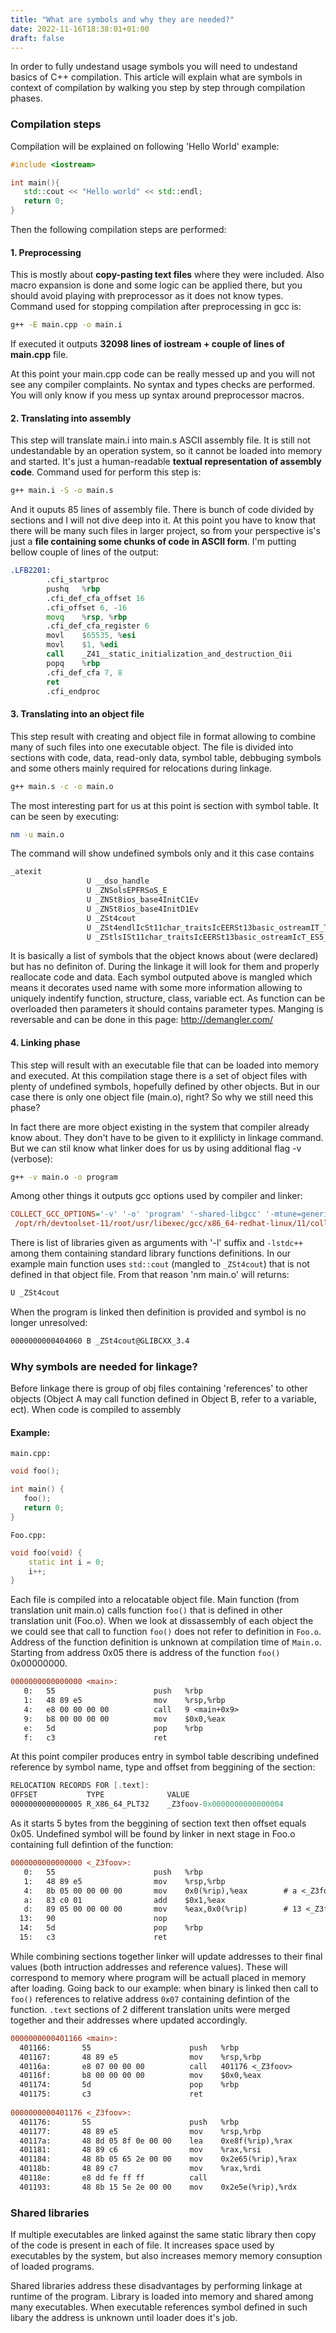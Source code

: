 ```yaml
---
title: "What are symbols and why they are needed?"
date: 2022-11-16T18:38:01+01:00
draft: false
---
```



In order to fully undestand usage symbols you will need to undestand basics of C++ compilation. This article will explain what are symbols in context of compilation by walking you step by step through compilation phases. 

<!--more-->

### Compilation steps

Compilation will be explained on following 'Hello World' example:
```cpp
#include <iostream>

int main(){
   std::cout << "Hello world" << std::endl;
   return 0;
}
```  

Then the following compilation steps are performed:
  
#### 1. Preprocessing

This is mostly about **copy-pasting text files** where they were included. Also macro expansion is done and some logic can be applied there, but you should avoid playing with preprocessor as it does not know types. Command used for stopping compilation after preprocessing in gcc is:
```bash
g++ -E main.cpp -o main.i
```
If executed it outputs **32098 lines of iostream + couple of lines of main.cpp** file.

At this point your main.cpp code can be really messed up and you will not see any compiler complaints. No syntax and types checks are performed. You will only know if you mess up syntax around preprocessor macros. 

#### 2. Translating into assembly

This step will translate main.i into main.s ASCII assembly file. It is still not undestandable by an operation system, so it cannot be loaded into memory and started. It's just a human-readable **textual representation of assembly code**. Command used for perform this step is:
```bash
g++ main.i -S -o main.s
```  

And it ouputs 85 lines of assembly file. There is bunch of code divided by sections and I will not dive deep into it. At this point you have to know that there will be many such files in larger project, so from your perspective is's just a **file containing some chunks of code in ASCII form**. I'm putting bellow couple of lines of the output:
```asm
.LFB2201:
        .cfi_startproc
        pushq   %rbp
        .cfi_def_cfa_offset 16
        .cfi_offset 6, -16
        movq    %rsp, %rbp
        .cfi_def_cfa_register 6
        movl    $65535, %esi
        movl    $1, %edi
        call    _Z41__static_initialization_and_destruction_0ii
        popq    %rbp
        .cfi_def_cfa 7, 8
        ret
        .cfi_endproc

```

#### 3. Translating into an object file

This step result with creating and object file in format allowing to combine many of such files into one executable object. The file is divided into sections with code, data, read-only data, symbol table, debbuging symbols and some others mainly required for relocations during linkage.

```bash
g++ main.s -c -o main.o
``` 

The most interesting part for us at this point is section with symbol table. It can be seen by executing:
```bash
nm -u main.o
```

The command will show undefined symbols only and it this case contains
```bash
_atexit
                 U __dso_handle
                 U _ZNSolsEPFRSoS_E
                 U _ZNSt8ios_base4InitC1Ev
                 U _ZNSt8ios_base4InitD1Ev
                 U _ZSt4cout
                 U _ZSt4endlIcSt11char_traitsIcEERSt13basic_ostreamIT_T0_ES6_
                 U _ZStlsISt11char_traitsIcEERSt13basic_ostreamIcT_ES5_PKc
```

It is basically a list of symbols that the object knows about (were declared) but has no definiton of. During the linkage it will look for them and properly reallocate code and data. Each symbol outputed above is mangled which means it decorates used name with some more information allowing to uniquely indentify function, structure, class, variable ect. As function can be overloaded then parameters it should contains parameter types. Manging is reversable and can be done in this page: http://demangler.com/

#### 4. Linking phase 

This step will result with an executable file that can be loaded into memory and executed. At this compilation stage there is a set of object files with plenty of undefined symbols, hopefully defined by other objects. But in our case there is only one object file (main.o), right? So why we still need this phase?

In fact there are more object existing in the system that compiler already know about. They don't have to be given to it explilicty in linkage command. But we can stil know what linker does for us by using additional flag -v (verbose):
```bash
g++ -v main.o -o program
```

Among other things it outputs gcc options used by compiler and linker:
```cfg
COLLECT_GCC_OPTIONS='-v' '-o' 'program' '-shared-libgcc' '-mtune=generic' '-march=x86-64' '-dumpdir' 'program.'
 /opt/rh/devtoolset-11/root/usr/libexec/gcc/x86_64-redhat-linux/11/collect2 -plugin /opt/rh/devtoolset-11/root/usr/libexec/gcc/x86_64-redhat-linux/11/liblto_plugin.so -plugin-opt=/opt/rh/devtoolset-11/root/usr/libexec/gcc/x86_64-redhat-linux/11/lto-wrapper -plugin-opt=-fresolution=/tmp/cc8Fkmdb.res -plugin-opt=-pass-through=-lgcc_s -plugin-opt=-pass-through=-lgcc -plugin-opt=-pass-through=-lc -plugin-opt=-pass-through=-lgcc_s -plugin-opt=-pass-through=-lgcc --build-id --no-add-needed --eh-frame-hdr --hash-style=gnu -m elf_x86_64 -dynamic-linker /lib64/ld-linux-x86-64.so.2 -o program /lib/../lib64/crt1.o /lib/../lib64/crti.o /opt/rh/devtoolset-11/root/usr/lib/gcc/x86_64-redhat-linux/11/crtbegin.o -L/opt/rh/devtoolset-11/root/usr/lib/gcc/x86_64-redhat-linux/11 -L/opt/rh/devtoolset-11/root/usr/lib/gcc/x86_64-redhat-linux/11/../../../../lib64 -L/lib/../lib64 -L/usr/lib/../lib64 -L/opt/rh/devtoolset-11/root/usr/lib/gcc/x86_64-redhat-linux/11/../../.. main.o -lstdc++ -lm -lgcc_s -lgcc -lc -lgcc_s -lgcc /opt/rh/devtoolset-11/root/usr/lib/gcc/x86_64-redhat-linux/11/crtend.o /lib/../lib64/crtn.o
```

There is list of libraries given as arguments with '-l' suffix and `-lstdc++` among them containing standard library functions definitions. In our example main function uses `std::cout` (mangled to `_ZSt4cout`) that is not defined in that object file. From that reason 'nm main.o' will returns:
```bash
U _ZSt4cout
```

When the program is linked then definition is provided and symbol is no longer unresolved:
```bash
0000000000404060 B _ZSt4cout@GLIBCXX_3.4
```


### Why symbols are needed for linkage?

Before linkage there is group of obj files containing 'references' to other objects (Object A may call function defined in Object B, refer to a variable, ect). When code is compiled to assembly 

#### Example:
`main.cpp:`

```cpp
void foo();

int main() {
   foo();
   return 0;
}

```

`Foo.cpp:`

```cpp
void foo(void) {
    static int i = 0;
    i++;
}
```

Each file is compiled into a relocatable object file. Main function (from translation unit main.o) calls function `foo()` that is defined in other translation unit (Foo.o). When we look at dissassembly of each object the we could see that call to function `foo()` does not refer to definition in `Foo.o`. Address of the function definition is unknown at compilation time of `Main.o`. Starting from address 0x05 there is address of the function `foo()` 0x00000000. 

```diff
0000000000000000 <main>:
   0:   55                      push   %rbp
   1:   48 89 e5                mov    %rsp,%rbp
   4:   e8 00 00 00 00          call   9 <main+0x9>
   9:   b8 00 00 00 00          mov    $0x0,%eax
   e:   5d                      pop    %rbp
   f:   c3                      ret
```

At this point compiler produces entry in symbol table describing undefined reference by symbol name, type and offset from beggining of the section:

```asm
RELOCATION RECORDS FOR [.text]:
OFFSET           TYPE              VALUE 
0000000000000005 R_X86_64_PLT32    _Z3foov-0x0000000000000004
```

As it starts 5 bytes from the beggining of section text then offset equals 0x05. Undefined symbol will be found by linker in next stage in Foo.o containing full defintion of the function:

```diff
0000000000000000 <_Z3foov>:
   0:   55                      push   %rbp
   1:   48 89 e5                mov    %rsp,%rbp
   4:   8b 05 00 00 00 00       mov    0x0(%rip),%eax        # a <_Z3foov+0xa>
   a:   83 c0 01                add    $0x1,%eax
   d:   89 05 00 00 00 00       mov    %eax,0x0(%rip)        # 13 <_Z3foov+0x13>
  13:   90                      nop
  14:   5d                      pop    %rbp
  15:   c3                      ret
```

While combining sections together linker will update addresses to their final values (both intruction addresses and reference values). These will correspond to memory where program will be actuall placed in memory after loading. 
Going back to our example: when binary is linked then call to `foo()` references to relative address `0x07` containing defintion of the function. `.text` sections of 2 different translation units were merged together and their addresses where updated accordingly.


```diff
0000000000401166 <main>:                                                                            
  401166:       55                      push   %rbp                                                 
  401167:       48 89 e5                mov    %rsp,%rbp                                            
  40116a:       e8 07 00 00 00          call   401176 <_Z3foov>                                     
  40116f:       b8 00 00 00 00          mov    $0x0,%eax                                            
  401174:       5d                      pop    %rbp                                                 
  401175:       c3                      ret                                                         
                                                                                                    
0000000000401176 <_Z3foov>:                                                                         
  401176:       55                      push   %rbp                         
  401177:       48 89 e5                mov    %rsp,%rbp                                      
  40117a:       48 8d 05 8f 0e 00 00    lea    0xe8f(%rip),%rax 
  401181:       48 89 c6                mov    %rax,%rsi                                            
  401184:       48 8b 05 65 2e 00 00    mov    0x2e65(%rip),%rax                                    
  40118b:       48 89 c7                mov    %rax,%rdi                                            
  40118e:       e8 dd fe ff ff          call   
  401193:       48 8b 15 5e 2e 00 00    mov    0x2e5e(%rip),%rdx 
```

### Shared libraries

If multiple executables are linked against the same static library then copy of the code is present in each of file. It increases space used by executables by the system, but also increases memory memory consuption of loaded programs. 

Shared libraries address these disadvantages by performing linkage at runtime of the program. Library is loaded into memory and shared among many executables. When executable references symbol defined in such libary the address is unknown until loader does it's job. 



